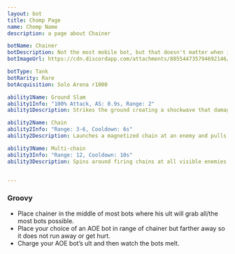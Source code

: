 ```yaml
---
layout: bot
title: Chomp Page
name: Chomp Name
description: a page about Chainer

botName: Chainer
botDescription: Not the most mobile bot, but that doesn't matter when it can bring the fight to itself.
botImageUrl: https://cdn.discordapp.com/attachments/885544735794692146/885545888360054794/chainer.png

botType: Tank
botRarity: Rare
botAcquisition: Solo Arena r1000

ability1Name: Ground Slam
ability1Info: "100% Attack, AS: 0.9s, Range: 2"
ability1Description: Strikes the ground creating a shockwave that damages nearby enemies

ability2Name: Chain
ability2Info: "Range: 3-6, Cooldown: 6s"
ability2Description: Launches a magnetized chain at an enemy and pulls them towards the Chainer

ability3Name: Multi-chain
ability3Info: "Range: 12, Cooldown: 10s"
ability3Description: Spins around firing chains at all visible enemies then pulls them all in together


---
```


### Groovy

- Place chainer in the middle of most bots where his ult will grab all/the most bots possible. 
- Place your choice of an AOE bot in range of chainer but farther away so it does not run away or get hurt. 
- Charge your AOE bot’s ult and then watch the bots melt.

